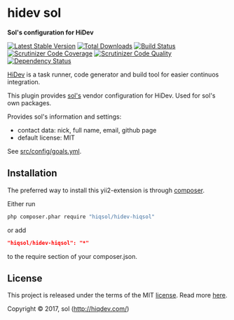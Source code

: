 hidev sol
=========

**Sol's configuration for HiDev**

[![Latest Stable Version](https://poser.pugx.org/hiqsol/hidev-hiqsol/v/stable)](https://packagist.org/packages/hiqsol/hidev-hiqsol)
[![Total Downloads](https://poser.pugx.org/hiqsol/hidev-hiqsol/downloads)](https://packagist.org/packages/hiqsol/hidev-hiqsol)
[![Build Status](https://img.shields.io/travis/hiqsol/hidev-hiqsol.svg)](https://travis-ci.org/hiqsol/hidev-hiqsol)
[![Scrutinizer Code Coverage](https://img.shields.io/scrutinizer/coverage/g/hiqsol/hidev-hiqsol.svg)](https://scrutinizer-ci.com/g/hiqsol/hidev-hiqsol/)
[![Scrutinizer Code Quality](https://img.shields.io/scrutinizer/g/hiqsol/hidev-hiqsol.svg)](https://scrutinizer-ci.com/g/hiqsol/hidev-hiqsol/)
[![Dependency Status](https://www.versioneye.com/php/hiqsol:hidev-hiqsol/dev-master/badge.svg)](https://www.versioneye.com/php/hiqsol:hidev-hiqsol/dev-master)

[HiDev](https://github.com/hiqdev/hidev) is a task runner, code generator and build tool for easier continuos integration.

This plugin provides [sol's](https://github.com/hiqsol) vendor configuration for HiDev.
Used for sol's own packages.

Provides sol's information and settings:

- contact data: nick, full name, email, github page
- default license: MIT

See [src/config/goals.yml](src/config/goals.yml).

## Installation

The preferred way to install this yii2-extension is through [composer](http://getcomposer.org/download/).

Either run

```sh
php composer.phar require "hiqsol/hidev-hiqsol"
```

or add

```json
"hiqsol/hidev-hiqsol": "*"
```

to the require section of your composer.json.

## License

This project is released under the terms of the MIT [license](LICENSE).
Read more [here](http://choosealicense.com/licenses/mit).

Copyright © 2017, sol (http://hiqdev.com/)
